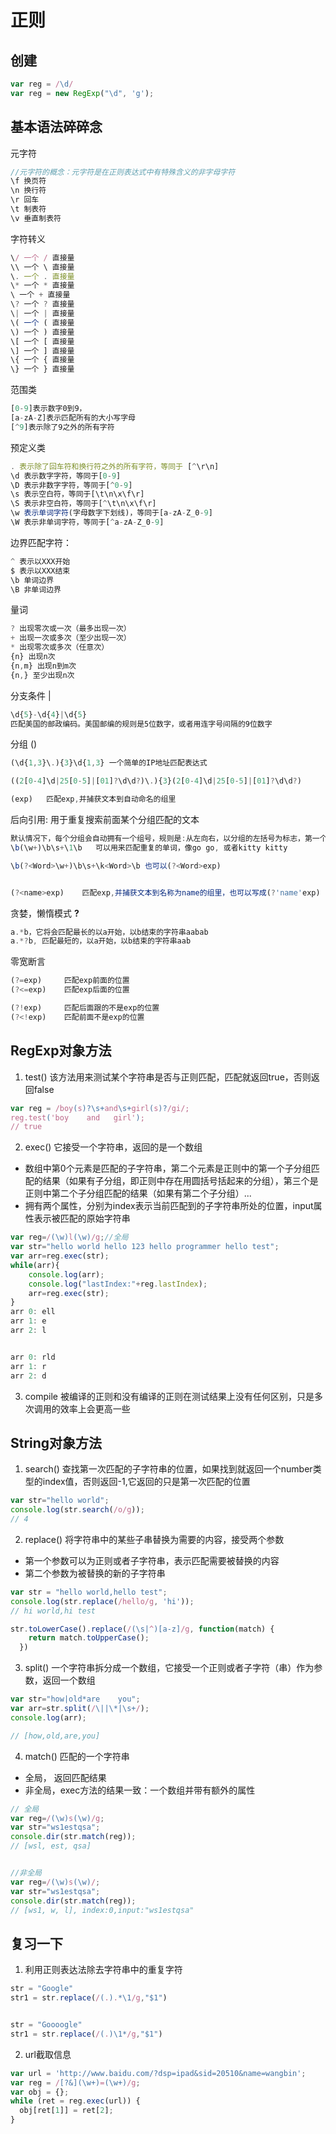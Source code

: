 # 正则
## 创建
```js
var reg = /\d/
var reg = new RegExp("\d", 'g');
```
## 基本语法碎碎念
元字符
```js
//元字符的概念：元字符是在正则表达式中有特殊含义的非字母字符
\f 换页符 
\n 换行符 
\r 回车 
\t 制表符 
\v 垂直制表符 
```

字符转义
```js
\/ 一个 / 直接量 
\\ 一个 \ 直接量 
\. 一个 . 直接量 
\* 一个 * 直接量 
\ 一个 + 直接量 
\? 一个 ? 直接量 
\| 一个 | 直接量 
\( 一个 ( 直接量 
\) 一个 ) 直接量 
\[ 一个 [ 直接量 
\] 一个 ] 直接量 
\{ 一个 { 直接量 
\} 一个 } 直接量 
```

范围类
```js
[0-9]表示数字0到9，
[a-zA-Z]表示匹配所有的大小写字母
[^9]表示除了9之外的所有字符
```

预定义类
```js
. 表示除了回车符和换行符之外的所有字符，等同于 [^\r\n]
\d 表示数字字符，等同于[0-9]
\D 表示非数字字符，等同于[^0-9]
\s 表示空白符，等同于[\t\n\x\f\r]
\S 表示非空白符，等同于[^\t\n\x\f\r]
\w 表示单词字符(字母数字下划线)，等同于[a-zA-Z_0-9]
\W 表示非单词字符，等同于[^a-zA-Z_0-9]
```

边界匹配字符：
```js
^ 表示以XXX开始
$ 表示以XXX结束
\b 单词边界
\B 非单词边界
```

量词
```js
? 出现零次或一次（最多出现一次）
+ 出现一次或多次（至少出现一次）
* 出现零次或多次（任意次）
{n} 出现n次
{n,m} 出现n到m次
{n,} 至少出现n次
```

分支条件 |
```js
\d{5}-\d{4}|\d{5}
匹配美国的邮政编码。美国邮编的规则是5位数字，或者用连字号间隔的9位数字
```

分组 ()
```js
(\d{1,3}\.){3}\d{1,3} 一个简单的IP地址匹配表达式

((2[0-4]\d|25[0-5]|[01]?\d\d?)\.){3}(2[0-4]\d|25[0-5]|[01]?\d\d?)

(exp) 	匹配exp,并捕获文本到自动命名的组里
```

后向引用: 用于重复搜索前面某个分组匹配的文本
```js
默认情况下，每个分组会自动拥有一个组号，规则是:从左向右，以分组的左括号为标志，第一个出现的分组的组号为1，第二个为2，以此类推...
\b(\w+)\b\s+\1\b   可以用来匹配重复的单词，像go go, 或者kitty kitty

\b(?<Word>\w+)\b\s+\k<Word>\b 也可以(?<Word>exp)


(?<name>exp) 	匹配exp,并捕获文本到名称为name的组里，也可以写成(?'name'exp)
```



贪婪，懒惰模式 **?**
```js
a.*b，它将会匹配最长的以a开始，以b结束的字符串aabab
a.*?b, 匹配最短的，以a开始，以b结束的字符串aab
```

零宽断言
```js
(?=exp) 	匹配exp前面的位置
(?<=exp) 	匹配exp后面的位置

(?!exp) 	匹配后面跟的不是exp的位置
(?<!exp) 	匹配前面不是exp的位置
```

## RegExp对象方法
1. test()
该方法用来测试某个字符串是否与正则匹配，匹配就返回true，否则返回false
```js
var reg = /boy(s)?\s+and\s+girl(s)?/gi/;
reg.test('boy    and   girl');
// true
```

2. exec()
它接受一个字符串，返回的是一个数组
- 数组中第0个元素是匹配的子字符串，第二个元素是正则中的第一个子分组匹配的结果（如果有子分组，即正则中存在用圆括号括起来的分组），第三个是正则中第二个子分组匹配的结果（如果有第二个子分组）...
- 拥有两个属性，分别为index表示当前匹配到的子字符串所处的位置，input属性表示被匹配的原始字符串
```js
var reg=/(\w)l(\w)/g;//全局
var str="hello world hello 123 hello programmer hello test";
var arr=reg.exec(str);
while(arr){
    console.log(arr);
    console.log("lastIndex:"+reg.lastIndex);
    arr=reg.exec(str);
}
arr 0: ell
arr 1: e
arr 2: l


arr 0: rld
arr 1: r
arr 2: d
```

3. compile
被编译的正则和没有编译的正则在测试结果上没有任何区别，只是多次调用的效率上会更高一些





## String对象方法
1. search()
查找第一次匹配的子字符串的位置，如果找到就返回一个number类型的index值，否则返回-1,它返回的只是第一次匹配的位置
```js
var str="hello world";
console.log(str.search(/o/g));
// 4
```
2. replace()
将字符串中的某些子串替换为需要的内容，接受两个参数
- 第一个参数可以为正则或者子字符串，表示匹配需要被替换的内容
- 第二个参数为被替换的新的子字符串
```js
var str = "hello world,hello test";
console.log(str.replace(/hello/g, 'hi'));
// hi world,hi test
```

```js
str.toLowerCase().replace(/(\s|^)[a-z]/g, function(match) {
    return match.toUpperCase();
  })
```
3. split()
一个字符串拆分成一个数组，它接受一个正则或者子字符（串）作为参数，返回一个数组
```js
var str="how|old*are    you";
var arr=str.split(/\||\*|\s+/);
console.log(arr);

// [how,old,are,you]
```

4. match() 匹配的一个字符串
- 全局， 返回匹配结果
- 非全局，exec方法的结果一致：一个数组并带有额外的属性
```js
// 全局
var reg=/(\w)s(\w)/g;
var str="ws1estqsa";
console.dir(str.match(reg));
// [wsl, est, qsa]


//非全局
var reg=/(\w)s(\w)/;
var str="ws1estqsa";
console.dir(str.match(reg));
// [ws1, w, l], index:0,input:"ws1estqsa"

```

## 复习一下
1. 利用正则表达法除去字符串中的重复字符
```js
str = "Google" 
str1 = str.replace(/(.).*\1/g,"$1")


str = "Goooogle" 
str1 = str.replace(/(.)\1*/g,"$1")
```

2. url截取信息
```js
var url = 'http://www.baidu.com/?dsp=ipad&sid=20510&name=wangbin';
var reg = /[?&](\w+)=(\w+)/g;
var obj = {};
while (ret = reg.exec(url)) {
  obj[ret[1]] = ret[2];
}
```